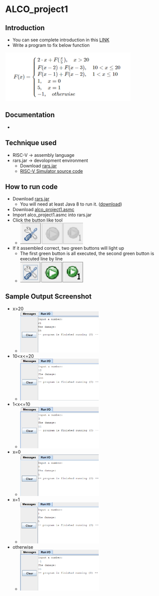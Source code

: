 # ALCO_project1
## Introduction
- You can see complete introduction in this [LINK](https://hackmd.io/@wycchen/1102ALCO_project1)
- Write a program to fix below function 
<img src="ques.png" width="400">

## Documentation
- 

## Technique used
- RISC-V -> assembly language
- rars.jar -> devolopment environment
  - Download [rars.jar](https://github.com/TheThirdOne/rars/releases/tag/continuous)
  - [RISC-V Simulator source code](https://github.com/TheThirdOne/rars)


## How to run code
- Download [rars.jar](https://github.com/TheThirdOne/rars/releases/tag/continuous)
  -  You will need at least Java 8 to run it. ([download](https://www.java.com/zh-TW/download/))
- Download [alco_project1.asmc](https://github.com/yolu21/ALCO_project1/blob/main/alco_project1.asm)
- Import alco_project1.asmc into rars.jar
- Click the button like tool
  - <img src="7.png" width="200"> 
- If it assembled correct, two green buttons will light up
  - The first green button is all executed, the second green button is executed line by line
  - <img src="8.png" width="200">

## Sample Output Screenshot
- x>20
  - <img src="5.png" width="250">
- 10<x<=20
  - <img src="4.png" width="250">
- 1<x<=10
  - <img src="3.png" width="250">
- x=0
  - <img src="2.png" width="250">
- x=1
  - <img src="1.png" width="250">
- otherwise
  - <img src="6.png" width="250">
